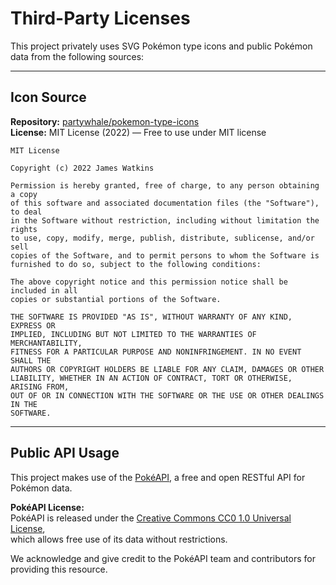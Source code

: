 # Third-Party Licenses

This project privately uses SVG Pokémon type icons and public Pokémon data from the following sources:

---

## Icon Source

**Repository:** [partywhale/pokemon-type-icons](https://github.com/partywhale/pokemon-type-icons)  
**License:** MIT License (2022) — Free to use under MIT license  

```
MIT License

Copyright (c) 2022 James Watkins

Permission is hereby granted, free of charge, to any person obtaining a copy
of this software and associated documentation files (the "Software"), to deal
in the Software without restriction, including without limitation the rights
to use, copy, modify, merge, publish, distribute, sublicense, and/or sell
copies of the Software, and to permit persons to whom the Software is
furnished to do so, subject to the following conditions:

The above copyright notice and this permission notice shall be included in all
copies or substantial portions of the Software.

THE SOFTWARE IS PROVIDED "AS IS", WITHOUT WARRANTY OF ANY KIND, EXPRESS OR
IMPLIED, INCLUDING BUT NOT LIMITED TO THE WARRANTIES OF MERCHANTABILITY,
FITNESS FOR A PARTICULAR PURPOSE AND NONINFRINGEMENT. IN NO EVENT SHALL THE
AUTHORS OR COPYRIGHT HOLDERS BE LIABLE FOR ANY CLAIM, DAMAGES OR OTHER
LIABILITY, WHETHER IN AN ACTION OF CONTRACT, TORT OR OTHERWISE, ARISING FROM,
OUT OF OR IN CONNECTION WITH THE SOFTWARE OR THE USE OR OTHER DEALINGS IN THE
SOFTWARE.
```

---

## Public API Usage

This project makes use of the [PokéAPI](https://pokeapi.co/), a free and open RESTful API for Pokémon data.  

**PokéAPI License:**  
PokéAPI is released under the [Creative Commons CC0 1.0 Universal License](https://creativecommons.org/publicdomain/zero/1.0/),  
which allows free use of its data without restrictions.  

We acknowledge and give credit to the PokéAPI team and contributors for providing this resource.
